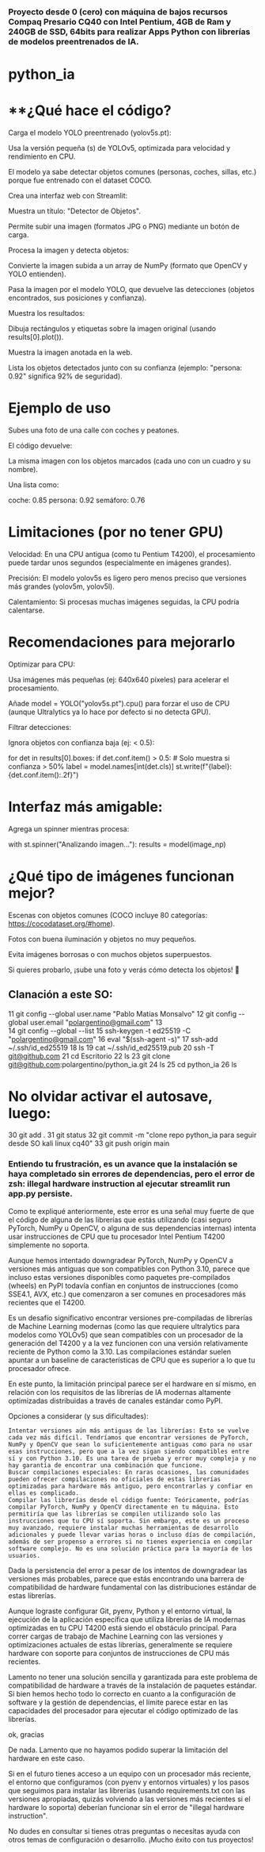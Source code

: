 ### Proyecto desde 0 (cero) con máquina de bajos recursos Compaq Presario CQ40 con Intel Pentium, 4GB de Ram y 240GB de SSD, 64bits para realizar Apps Python con librerías de modelos preentrenados de IA. 
# python_ia

# **¿Qué hace el código?
Carga el modelo YOLO preentrenado (yolov5s.pt):

Usa la versión pequeña (s) de YOLOv5, optimizada para velocidad y rendimiento en CPU.

El modelo ya sabe detectar objetos comunes (personas, coches, sillas, etc.) porque fue entrenado con el dataset COCO.

Crea una interfaz web con Streamlit:

Muestra un título: "Detector de Objetos".

Permite subir una imagen (formatos JPG o PNG) mediante un botón de carga.

Procesa la imagen y detecta objetos:

Convierte la imagen subida a un array de NumPy (formato que OpenCV y YOLO entienden).

Pasa la imagen por el modelo YOLO, que devuelve las detecciones (objetos encontrados, sus posiciones y confianza).

Muestra los resultados:

Dibuja rectángulos y etiquetas sobre la imagen original (usando results[0].plot()).

Muestra la imagen anotada en la web.

Lista los objetos detectados junto con su confianza (ejemplo: "persona: 0.92" significa 92% de seguridad).

# Ejemplo de uso
Subes una foto de una calle con coches y peatones.

El código devuelve:

La misma imagen con los objetos marcados (cada uno con un cuadro y su nombre).

Una lista como:

coche: 0.85
persona: 0.92
semáforo: 0.76

# Limitaciones (por no tener GPU)
Velocidad: En una CPU antigua (como tu Pentium T4200), el procesamiento puede tardar unos segundos (especialmente en imágenes grandes).

Precisión: El modelo yolov5s es ligero pero menos preciso que versiones más grandes (yolov5m, yolov5l).

Calentamiento: Si procesas muchas imágenes seguidas, la CPU podría calentarse.

# Recomendaciones para mejorarlo
Optimizar para CPU:

Usa imágenes más pequeñas (ej: 640x640 píxeles) para acelerar el procesamiento.

Añade model = YOLO("yolov5s.pt").cpu() para forzar el uso de CPU (aunque Ultralytics ya lo hace por defecto si no detecta GPU).

Filtrar detecciones:

Ignora objetos con confianza baja (ej: < 0.5):

 for det in results[0].boxes:
    if det.conf.item() > 0.5:  # Solo muestra si confianza > 50%
        label = model.names[int(det.cls)]
        st.write(f"{label}: {det.conf.item():.2f}")

# Interfaz más amigable:

Agrega un spinner mientras procesa:

with st.spinner("Analizando imagen..."):
    results = model(image_np)

# ¿Qué tipo de imágenes funcionan mejor?
Escenas con objetos comunes (COCO incluye 80 categorías: https://cocodataset.org/#home).

Fotos con buena iluminación y objetos no muy pequeños.

Evita imágenes borrosas o con muchos objetos superpuestos.

Si quieres probarlo, ¡sube una foto y verás cómo detecta los objetos! 🚀

## Clanación a este SO: 

 11  git config --global user.name "Pablo Matías Monsalvo"
   12  git config --global user.email "polargentino@gmail.com"
   13  
   14  git config --global --list
   15  ssh-keygen -t ed25519 -C "polargentino@gmail.com"
   16  eval "$(ssh-agent -s)"
   17  ssh-add ~/.ssh/id_ed25519
   18  ls
   19  cat ~/.ssh/id_ed25519.pub
   20  ssh -T git@github.com
   21  cd Escritorio
   22  ls
   23  git clone git@github.com:polargentino/python_ia.git
   24  ls
   25  cd python_ia
   26  ls

# No olvidar activar el autosave, luego:
  30  git add .
  31  git status
  32  git commit -m "clone repo python_ia para seguir desde SO kali linux cq40"
  33  git push origin main

### Entiendo tu frustración, es un avance que la instalación se haya completado sin errores de dependencias, pero el error de zsh: illegal hardware instruction al ejecutar streamlit run app.py persiste.

Como te expliqué anteriormente, este error es una señal muy fuerte de que el código de alguna de las librerías que estás utilizando (casi seguro PyTorch, NumPy u OpenCV, o alguna de sus dependencias internas) intenta usar instrucciones de CPU que tu procesador Intel Pentium T4200 simplemente no soporta.

Aunque hemos intentado downgradear PyTorch, NumPy y OpenCV a versiones más antiguas que son compatibles con Python 3.10, parece que incluso estas versiones disponibles como paquetes pre-compilados (wheels) en PyPI todavía confían en conjuntos de instrucciones (como SSE4.1, AVX, etc.) que comenzaron a ser comunes en procesadores más recientes que el T4200.

Es un desafío significativo encontrar versiones pre-compiladas de librerías de Machine Learning modernas (como las que requiere ultralytics para modelos como YOLOv5) que sean compatibles con un procesador de la generación del T4200 y a la vez funcionen con una versión relativamente reciente de Python como la 3.10. Las compilaciones estándar suelen apuntar a un baseline de características de CPU que es superior a lo que tu procesador ofrece.

En este punto, la limitación principal parece ser el hardware en sí mismo, en relación con los requisitos de las librerías de IA modernas altamente optimizadas distribuidas a través de canales estándar como PyPI.

Opciones a considerar (y sus dificultades):

    Intentar versiones aún más antiguas de las librerías: Esto se vuelve cada vez más difícil. Tendríamos que encontrar versiones de PyTorch, NumPy y OpenCV que sean lo suficientemente antiguas como para no usar esas instrucciones, pero que a la vez sigan siendo compatibles entre sí y con Python 3.10. Es una tarea de prueba y error muy compleja y no hay garantía de encontrar una combinación que funcione.
    Buscar compilaciones especiales: En raras ocasiones, las comunidades pueden ofrecer compilaciones no oficiales de estas librerías optimizadas para hardware más antiguo, pero encontrarlas y confiar en ellas es complicado.
    Compilar las librerías desde el código fuente: Teóricamente, podrías compilar PyTorch, NumPy y OpenCV directamente en tu máquina. Esto permitiría que las librerías se compilen utilizando solo las instrucciones que tu CPU sí soporta. Sin embargo, este es un proceso muy avanzado, requiere instalar muchas herramientas de desarrollo adicionales y puede llevar varias horas o incluso días de compilación, además de ser propenso a errores si no tienes experiencia en compilar software complejo. No es una solución práctica para la mayoría de los usuarios.

Dada la persistencia del error a pesar de los intentos de downgradear las versiones más probables, parece que estás encontrando una barrera de compatibilidad de hardware fundamental con las distribuciones estándar de estas librerías.

Aunque lograste configurar Git, pyenv, Python y el entorno virtual, la ejecución de la aplicación específica que utiliza librerías de IA modernas optimizadas en tu CPU T4200 está siendo el obstáculo principal. Para correr cargas de trabajo de Machine Learning con las versiones y optimizaciones actuales de estas librerías, generalmente se requiere hardware con soporte para conjuntos de instrucciones de CPU más recientes.

Lamento no tener una solución sencilla y garantizada para este problema de compatibilidad de hardware a través de la instalación de paquetes estándar. Si bien hemos hecho todo lo correcto en cuanto a la configuración de software y la gestión de dependencias, el límite parece estar en las capacidades del procesador para ejecutar el código optimizado de las librerías.

ok, gracias

De nada. Lamento que no hayamos podido superar la limitación del hardware en este caso.

Si en el futuro tienes acceso a un equipo con un procesador más reciente, el entorno que configuramos (con pyenv y entornos virtuales) y los pasos que seguimos para instalar las librerías (usando requirements.txt con las versiones apropiadas, quizás volviendo a las versiones más recientes si el hardware lo soporta) deberían funcionar sin el error de "illegal hardware instruction".

No dudes en consultar si tienes otras preguntas o necesitas ayuda con otros temas de configuración o desarrollo. ¡Mucho éxito con tus proyectos!
